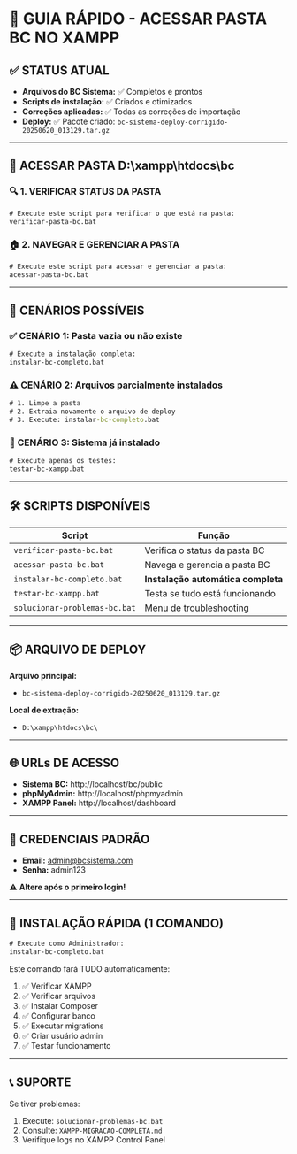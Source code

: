 # 🚀 GUIA RÁPIDO - ACESSAR PASTA BC NO XAMPP

## ✅ STATUS ATUAL
- **Arquivos do BC Sistema:** ✅ Completos e prontos
- **Scripts de instalação:** ✅ Criados e otimizados  
- **Correções aplicadas:** ✅ Todas as correções de importação
- **Deploy:** ✅ Pacote criado: `bc-sistema-deploy-corrigido-20250620_013129.tar.gz`

---

## 📁 ACESSAR PASTA D:\xampp\htdocs\bc

### 🔍 **1. VERIFICAR STATUS DA PASTA**
```cmd
# Execute este script para verificar o que está na pasta:
verificar-pasta-bc.bat
```

### 🏠 **2. NAVEGAR E GERENCIAR A PASTA**  
```cmd
# Execute este script para acessar e gerenciar a pasta:
acessar-pasta-bc.bat
```

---

## 🎯 CENÁRIOS POSSÍVEIS

### ✅ **CENÁRIO 1: Pasta vazia ou não existe**
```cmd
# Execute a instalação completa:
instalar-bc-completo.bat
```

### ⚠️ **CENÁRIO 2: Arquivos parcialmente instalados**
```cmd
# 1. Limpe a pasta
# 2. Extraia novamente o arquivo de deploy
# 3. Execute: instalar-bc-completo.bat
```

### 🎉 **CENÁRIO 3: Sistema já instalado**
```cmd
# Execute apenas os testes:
testar-bc-xampp.bat
```

---

## 🛠️ SCRIPTS DISPONÍVEIS

| Script | Função |
|--------|--------|
| `verificar-pasta-bc.bat` | Verifica o status da pasta BC |
| `acessar-pasta-bc.bat` | Navega e gerencia a pasta BC |
| `instalar-bc-completo.bat` | **Instalação automática completa** |
| `testar-bc-xampp.bat` | Testa se tudo está funcionando |
| `solucionar-problemas-bc.bat` | Menu de troubleshooting |

---

## 📦 ARQUIVO DE DEPLOY

**Arquivo principal:**
- `bc-sistema-deploy-corrigido-20250620_013129.tar.gz`

**Local de extração:**
- `D:\xampp\htdocs\bc\`

---

## 🌐 URLs DE ACESSO

- **Sistema BC:** http://localhost/bc/public
- **phpMyAdmin:** http://localhost/phpmyadmin
- **XAMPP Panel:** http://localhost/dashboard

---

## 🔑 CREDENCIAIS PADRÃO

- **Email:** admin@bcsistema.com
- **Senha:** admin123

⚠️ **Altere após o primeiro login!**

---

## 🚀 INSTALAÇÃO RÁPIDA (1 COMANDO)

```cmd
# Execute como Administrador:
instalar-bc-completo.bat
```

Este comando fará TUDO automaticamente:
1. ✅ Verificar XAMPP
2. ✅ Verificar arquivos
3. ✅ Instalar Composer
4. ✅ Configurar banco
5. ✅ Executar migrations
6. ✅ Criar usuário admin
7. ✅ Testar funcionamento

---

## 📞 SUPORTE

Se tiver problemas:
1. Execute: `solucionar-problemas-bc.bat`
2. Consulte: `XAMPP-MIGRACAO-COMPLETA.md`
3. Verifique logs no XAMPP Control Panel

